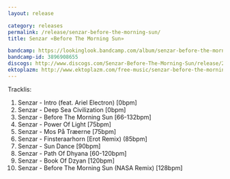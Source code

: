 ```yaml
---
layout: release

category: releases
permalink: /release/senzar-before-the-morning-sun/
title: Senzar ‎«Before The Morning Sun»

bandcamp: https://lookinglook.bandcamp.com/album/senzar-before-the-morning-sun
bandcamp-id: 3896908655
discogs: http://www.discogs.com/Senzar-Before-The-Morning-Sun/release/2299220
ektoplazm: http://www.ektoplazm.com/free-music/senzar-before-the-morning-sun
---
```


Tracklis:

01. Senzar - Intro (feat. Ariel Electron) [0bpm]
02. Senzar - Deep Sea Civilization [0bpm]
03. Senzar - Before The Morning Sun [66-132bpm]
04. Senzar - Power Of Light [75bpm]
05. Senzar - Mos På Træerne [75bpm]
06. Senzar - Finsteraarhorn [Erot Remix) (85bpm]
07. Senzar - Sun Dance [90bpm]
08. Senzar - Path Of Dhyana [60-120bpm]
09. Senzar - Book Of Dzyan [120bpm]
10. Senzar - Before The Morning Sun (NASA Remix) [128bpm]




